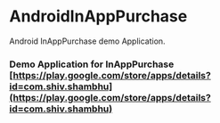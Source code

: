 # AndroidInAppPurchase
Android InAppPurchase demo Application.

### Demo Application for InAppPurchase [https://play.google.com/store/apps/details?id=com.shiv.shambhu](https://play.google.com/store/apps/details?id=com.shiv.shambhu)
